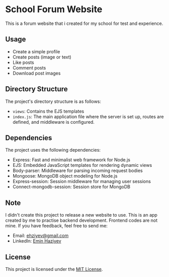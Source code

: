 # School Forum Website
This is a forum website that i created for my school for test and experience.


## Usage

- Create a simple profile
- Create posts (image or text)
- Like posts
- Comment posts
- Download post images

## Directory Structure

The project's directory structure is as follows:

- `views`: Contains the EJS templates
- `index.js`: The main application file where the server is set up, routes are defined, and middleware is configured.

## Dependencies

The project uses the following dependencies:

- Express: Fast and minimalist web framework for Node.js
- EJS: Embedded JavaScript templates for rendering dynamic views
- Body-parser: Middleware for parsing incoming request bodies
- Mongoose: MongoDB object modeling for Node.js
- Express-session: Session middleware for managing user sessions
- Connect-mongodb-session: Session store for MongoDB

## Note
I didn't create this project to release a new website to use. This is an app created by me to practise backend development. Frontend codes are not mine. If you have feedback, feel free to send me:
- Email: ehziyev@gmail.com
- LinkedIn: [Emin Haziyev](https://linkedin.com/in/eminhaziyev)

## License

This project is licensed under the [MIT License](LICENSE).


